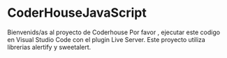 # CoderHouseJavaScript


Bienvenids/as al proyecto de Coderhouse
Por favor , ejecutar este codigo en Visual Studio Code con el plugin Live Server.
Este proyecto utiliza librerias alertify y sweetalert.

